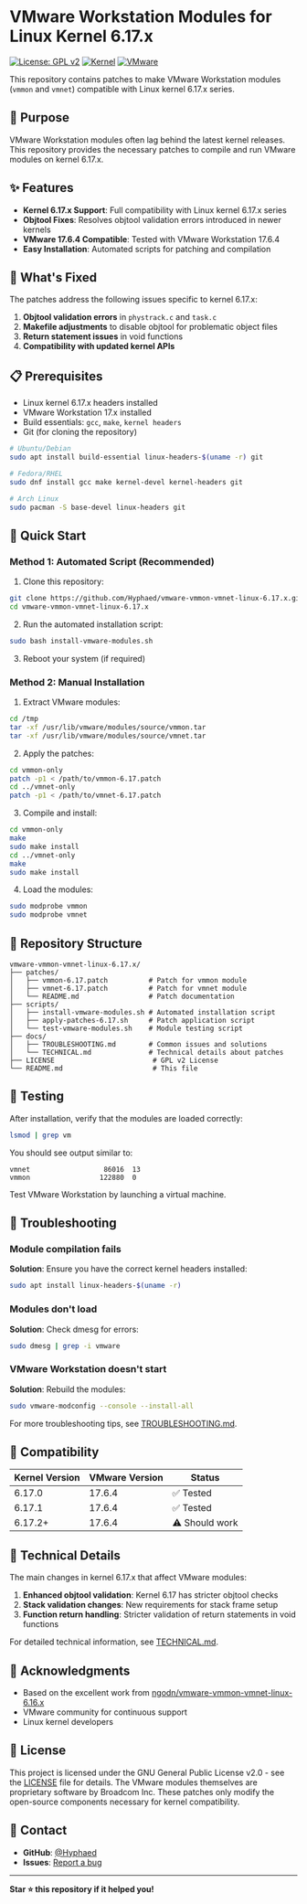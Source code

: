 # VMware Workstation Modules for Linux Kernel 6.17.x

[![License: GPL v2](https://img.shields.io/badge/License-GPL%20v2-blue.svg)](https://www.gnu.org/licenses/old-licenses/gpl-2.0.en.html)
[![Kernel](https://img.shields.io/badge/Kernel-6.17.x-orange.svg)](https://kernel.org/)
[![VMware](https://img.shields.io/badge/VMware-17.6.4-green.svg)](https://www.vmware.com/)

This repository contains patches to make VMware Workstation modules (`vmmon` and `vmnet`) compatible with Linux kernel 6.17.x series.

## 🎯 Purpose

VMware Workstation modules often lag behind the latest kernel releases. This repository provides the necessary patches to compile and run VMware modules on kernel 6.17.x.

## ✨ Features

- **Kernel 6.17.x Support**: Full compatibility with Linux kernel 6.17.x series
- **Objtool Fixes**: Resolves objtool validation errors introduced in newer kernels
- **VMware 17.6.4 Compatible**: Tested with VMware Workstation 17.6.4
- **Easy Installation**: Automated scripts for patching and compilation

## 🔧 What's Fixed

The patches address the following issues specific to kernel 6.17.x:

1. **Objtool validation errors** in `phystrack.c` and `task.c`
2. **Makefile adjustments** to disable objtool for problematic object files
3. **Return statement issues** in void functions
4. **Compatibility with updated kernel APIs**

## 📋 Prerequisites

- Linux kernel 6.17.x headers installed
- VMware Workstation 17.x installed
- Build essentials: `gcc`, `make`, `kernel headers`
- Git (for cloning the repository)

```bash
# Ubuntu/Debian
sudo apt install build-essential linux-headers-$(uname -r) git

# Fedora/RHEL
sudo dnf install gcc make kernel-devel kernel-headers git

# Arch Linux
sudo pacman -S base-devel linux-headers git
```

## 🚀 Quick Start

### Method 1: Automated Script (Recommended)

1. Clone this repository:
```bash
git clone https://github.com/Hyphaed/vmware-vmmon-vmnet-linux-6.17.x.git
cd vmware-vmmon-vmnet-linux-6.17.x
```

2. Run the automated installation script:
```bash
sudo bash install-vmware-modules.sh
```

3. Reboot your system (if required)

### Method 2: Manual Installation

1. Extract VMware modules:
```bash
cd /tmp
tar -xf /usr/lib/vmware/modules/source/vmmon.tar
tar -xf /usr/lib/vmware/modules/source/vmnet.tar
```

2. Apply the patches:
```bash
cd vmmon-only
patch -p1 < /path/to/vmmon-6.17.patch
cd ../vmnet-only
patch -p1 < /path/to/vmnet-6.17.patch
```

3. Compile and install:
```bash
cd vmmon-only
make
sudo make install
cd ../vmnet-only
make
sudo make install
```

4. Load the modules:
```bash
sudo modprobe vmmon
sudo modprobe vmnet
```

## 📁 Repository Structure

```
vmware-vmmon-vmnet-linux-6.17.x/
├── patches/
│   ├── vmmon-6.17.patch          # Patch for vmmon module
│   ├── vmnet-6.17.patch          # Patch for vmnet module
│   └── README.md                 # Patch documentation
├── scripts/
│   ├── install-vmware-modules.sh # Automated installation script
│   ├── apply-patches-6.17.sh     # Patch application script
│   └── test-vmware-modules.sh    # Module testing script
├── docs/
│   ├── TROUBLESHOOTING.md        # Common issues and solutions
│   └── TECHNICAL.md              # Technical details about patches
├── LICENSE                        # GPL v2 License
└── README.md                      # This file
```

## 🧪 Testing

After installation, verify that the modules are loaded correctly:

```bash
lsmod | grep vm
```

You should see output similar to:
```
vmnet                  86016  13
vmmon                 122880  0
```

Test VMware Workstation by launching a virtual machine.

## 🐛 Troubleshooting

### Module compilation fails

**Solution**: Ensure you have the correct kernel headers installed:
```bash
sudo apt install linux-headers-$(uname -r)
```

### Modules don't load

**Solution**: Check dmesg for errors:
```bash
sudo dmesg | grep -i vmware
```

### VMware Workstation doesn't start

**Solution**: Rebuild the modules:
```bash
sudo vmware-modconfig --console --install-all
```

For more troubleshooting tips, see [TROUBLESHOOTING.md](docs/TROUBLESHOOTING.md).

## 🔄 Compatibility

| Kernel Version | VMware Version | Status |
|---------------|----------------|--------|
| 6.17.0        | 17.6.4         | ✅ Tested |
| 6.17.1        | 17.6.4         | ✅ Tested |
| 6.17.2+       | 17.6.4         | ⚠️ Should work |

## 📝 Technical Details

The main changes in kernel 6.17.x that affect VMware modules:

1. **Enhanced objtool validation**: Kernel 6.17 has stricter objtool checks
2. **Stack validation changes**: New requirements for stack frame setup
3. **Function return handling**: Stricter validation of return statements in void functions

For detailed technical information, see [TECHNICAL.md](docs/TECHNICAL.md).

## 🙏 Acknowledgments

- Based on the excellent work from [ngodn/vmware-vmmon-vmnet-linux-6.16.x](https://github.com/ngodn/vmware-vmmon-vmnet-linux-6.16.x)
- VMware community for continuous support
- Linux kernel developers

## 📜 License

This project is licensed under the GNU General Public License v2.0 - see the [LICENSE](LICENSE) file for details.
The VMware modules themselves are proprietary software by Broadcom Inc. These patches only modify the open-source components necessary for kernel compatibility.

## 📧 Contact

- **GitHub**: [@Hyphaed](https://github.com/Hyphaed)
- **Issues**: [Report a bug](https://github.com/Hyphaed/vmware-vmmon-vmnet-linux-6.17.x/issues)
---

**Star ⭐ this repository if it helped you!**

